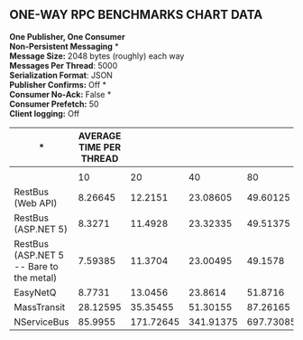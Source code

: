 ## ONE-WAY RPC BENCHMARKS CHART DATA ##

**One Publisher, One Consumer**  
**Non-Persistent Messaging** *  
**Message Size:** 2048 bytes (roughly) each way  
**Messages Per Thread**: 5000  
**Serialization Format**: JSON  
**Publisher Confirms:** Off *  
**Consumer No-Ack:** False *  
**Consumer Prefetch:** 50   
**Client logging:** Off



| *                                        | AVERAGE TIME PER THREAD |           |           |           |   | THROUGHPUT (Messages Per Second) |         |         |         |   | THROUGHPUT (KB Per Second) |          |          |          |
|------------------------------------------|-------------------------|-----------|-----------|-----------|---|----------------------------------|---------|---------|---------|---|----------------------------|----------|----------|----------|
|                                          |                         |           |           |           |   |                                  |         |         |         |   |                            |          |          |          |
|                                          | 10                      | 20        | 40        | 80        |   | 10                               | 20      | 40      | 80      |   | 10                         | 20       | 40       | 80       |
| RestBus (Web API)                        | 8.26645                 | 12.2151   | 23.08605  | 49.60125  |   | 6048.55                          | 8186.59 | 8663.24 | 8064.31 |   | 12097.09                   | 16373.18 | 17326.48 | 16128.63 |
| RestBus (ASP.NET 5)                      | 8.3271                  | 11.4928   | 23.32335  | 49.51375  |   | 6004.49                          | 8701.1  | 8575.1  | 8078.56 |   | 12008.98                   | 17402.2  | 17150.19 | 16157.13 |
| RestBus (ASP.NET 5 -- Bare to the metal) | 7.59385                 | 11.3704   | 23.00495  | 49.1578   |   | 6584.28                          | 8794.77 | 8693.78 | 8137.06 |   | 13168.55                   | 17589.53 | 17387.56 | 16274.12 |
| EasyNetQ                                 | 8.7731                  | 13.0456   | 23.8614   | 51.8716   |   | 5699.24                          | 7665.42 | 8381.74 | 7711.35 |   | 11398.48                   | 15330.84 | 16763.48 | 15422.7  |
| MassTransit                              | 28.12595                | 35.35455  | 51.30155  | 87.26165  |   | 1777.72                          | 2828.49 | 3898.52 | 4583.92 |   | 3555.44                    | 5656.98  | 7797.04  | 9167.83  |
| NServiceBus                              | 85.9955                 | 171.72645 | 341.91375 | 697.73085 |   | 581.43                           | 582.32  | 584.94  | 573.29  |   | 1162.85                    | 1164.64  | 1169.89  | 1146.57  |